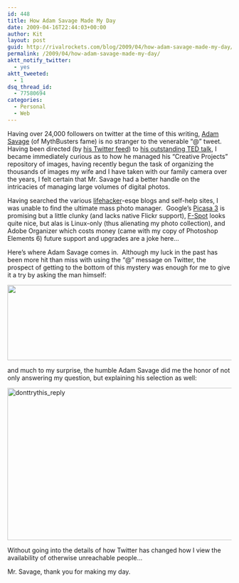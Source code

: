 ```yaml
---
id: 448
title: How Adam Savage Made My Day
date: 2009-04-16T22:44:03+00:00
author: Kit
layout: post
guid: http://rivalrockets.com/blog/2009/04/how-adam-savage-made-my-day/
permalink: /2009/04/how-adam-savage-made-my-day/
aktt_notify_twitter:
  - yes
aktt_tweeted:
  - 1
dsq_thread_id:
  - 77580694
categories:
  - Personal
  - Web
---
```

Having over 24,000 followers on twitter at the time of this writing, <a href="http://en.wikipedia.org/wiki/Adam_Savage" target="_blank">Adam Savage</a> (of MythBusters fame) is no stranger to the venerable &#8220;@&#8221; tweet.  Having been directed (by <a href="http://twitter.com/donttrythis" target="_blank">his Twitter feed</a>) to <a href="http://www.ted.com/index.php/talks/adam_savage_s_obsessions.html" target="_blank">his outstanding TED talk</a>, I became immediately curious as to how he managed his &#8220;Creative Projects&#8221; repository of images, having recently begun the task of organizing the thousands of images my wife and I have taken with our family camera over the years, I felt certain that Mr. Savage had a better handle on the intricacies of managing large volumes of digital photos.

Having searched the various <a href="http://lifehacker.com/372605/best-digital-photo-organizer" target="_blank">lifehacker</a>-esqe blogs and self-help sites, I was unable to find the ultimate mass photo manager.  Google&#8217;s <a href="http://picasa.google.com/" target="_blank">Picasa 3</a> is promising but a little clunky (and lacks native Flickr support), <a href="http://f-spot.org/" target="_blank">F-Spot</a> looks quite nice, but alas is Linux-only (thus alienating my photo collection), and Adobe Organizer which costs money (came with my copy of Photoshop Elements 6) future support and upgrades are a joke here&#8230;

Here&#8217;s where Adam Savage comes in.  Although my luck in the past has been more hit than miss with using the &#8220;@&#8221; message on Twitter, the prospect of getting to the bottom of this mystery was enough for me to give it a try by asking the man himself:

[<img style="border-right: 0px; border-top: 0px; border-left: 0px; border-bottom: 0px" src="http://rivalrockets.com/blog/wp-content/uploads/2009/04/image1.png" border="0" alt="" width="561" height="169" />](http://twitter.com/kitroed/status/1476501801)

and much to my surprise, the humble Adam Savage did me the honor of not only answering my question, but explaining his selection as well:

[<img style="border-right: 0px; border-top: 0px; border-left: 0px; border-bottom: 0px" src="http://rivalrockets.com/blog/wp-content/uploads/2009/04/donttrythis-reply1.png" border="0" alt="donttrythis_reply" width="620" height="342" />](http://twitter.com/donttrythis/status/1476935105)

Without going into the details of how Twitter has changed how I view the availability of otherwise unreachable people&#8230;

Mr. Savage, thank you for making my day.